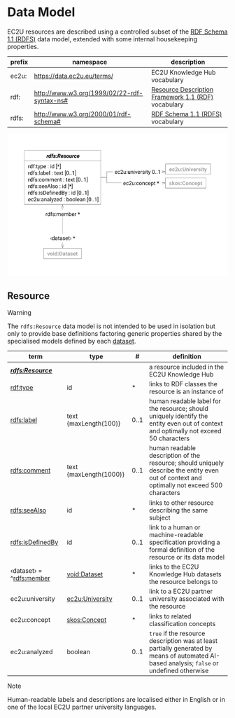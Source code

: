 # Data Model

EC2U resources are described using a controlled subset
of the [RDF Schema 1.1 (RDFS)](https://www.w3.org/TR/rdf11-schema/) data model, extended with some internal
housekeeping properties.

| prefix | namespace                                   | description                                                                                                    |
|--------|---------------------------------------------|----------------------------------------------------------------------------------------------------------------|
| ec2u:  | https://data.ec2u.eu/terms/                 | EC2U Knowledge Hub vocabulary                                                                                  |
| rdf:   | http://www.w3.org/1999/02/22-rdf-syntax-ns# | [Resource Description Framework 1.1 (RDF)](https://www.w3.org/TR/2014/REC-rdf11-concepts-20140225/) vocabulary |
| rdfs:  | http://www.w3.org/2000/01/rdf-schema#       | [RDF Schema 1.1 (RDFS)](https://www.w3.org/TR/rdf11-schema/) vocabulary                                        |

![resource data model](index/resources.svg#75)

## Resource

> [!WARNING]
> The `rdfs:Resource` data model is not intended to be used in isolation but only to provide base
> definitions factoring generic properties shared by the specialised models defined by each [dataset](./index.md).

| term                                                                    | type                                | #    | definition                                                                                                                                   |
|-------------------------------------------------------------------------|-------------------------------------|------|----------------------------------------------------------------------------------------------------------------------------------------------|
| ***[rdfs:Resource](https://www.w3.org/TR/rdf-schema/#ch_resource)***    |                                     |      | a resource included in the EC2U Knowledge Hub                                                                                                |
| [rdf:type](https://www.w3.org/TR/rdf-schema/#ch_type)                   | id                                  | *    | links to RDF classes the resource is an instance of                                                                                          |
| [rdfs:label](https://www.w3.org/TR/rdf-schema/#ch_label)                | text {maxLength(100)}               | 0..1 | human readable label for the resource; should uniquely identify the entity even out of context and optimally not exceed 50 characters        |
| [rdfs:comment](https://www.w3.org/TR/rdf-schema/#ch_comment)            | text {maxLength(1000)}              | 0..1 | human readable description of the resource; should uniquely describe the entity even out of context and optimally not exceed 500 characters  |
| [rdfs:seeAlso](https://www.w3.org/TR/rdf-schema/#ch_seealso)            | id                                  | *    | links to other resource describing the same subject                                                                                          |
| [rdfs:isDefinedBy](https://www.w3.org/TR/rdf-schema/#ch_isdefinedby)    | id                                  | 0..1 | link to a human or machine-readable specification providing a formal definition of the resource or its data model                            |
| ‹dataset› = ^[rdfs:member](https://www.w3.org/TR/rdf-schema/#ch_member) | [void:Dataset](./index.md)          | *    | links to the EC2U Knowledge Hub datasets the resource belongs to                                                                             |
| ec2u:university                                                         | [ec2u:University](universities.md)  | 0..1 | link to a EC2U partner university associated with the resource                                                                               |
| ec2u:concept                                                            | [skos:Concept](concepts.md#concept) | *    | links to related classification concepts                                                                                                     |
| ec2u:analyzed                                                           | boolean                             | 0..1 | `true` if the resource description was at least partially  generated by means of automated AI-based analysis; `false` or undefined otherwise |

> [!NOTE]
>
> Human-readable labels and descriptions are localised either in English or in one of the local EC2U partner
> university languages.
